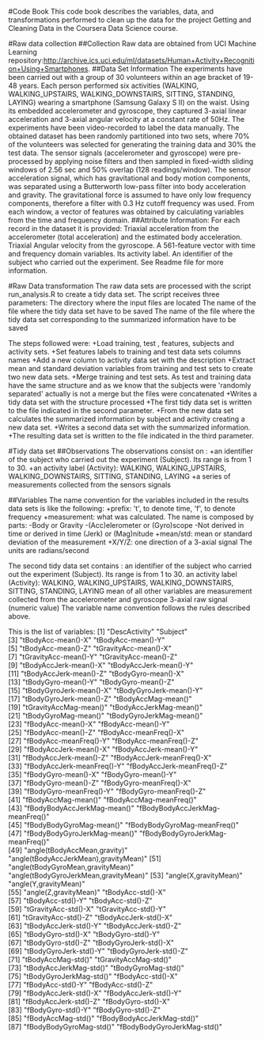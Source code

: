#Code Book
This code book describes the variables, data, and transformations performed to clean up the data for the project Getting and Cleaning Data in the Coursera Data Science course.

#Raw data collection
##Collection
Raw data are obtained from UCI Machine Learning repository:http://archive.ics.uci.edu/ml/datasets/Human+Activity+Recognition+Using+Smartphones.
##Data Set Information
The experiments have been carried out with a group of 30 volunteers within an age bracket of 19-48 years. Each person performed six activities (WALKING, WALKING_UPSTAIRS, WALKING_DOWNSTAIRS, SITTING, STANDING, LAYING) wearing a smartphone (Samsung Galaxy S II) on the waist. Using its embedded accelerometer and gyroscope, they captured 3-axial linear acceleration and 3-axial angular velocity at a constant rate of 50Hz. The experiments have been video-recorded to label the data manually. The obtained dataset has been randomly partitioned into two sets, where 70% of the volunteers was selected for generating the training data and 30% the test data.
The sensor signals (accelerometer and gyroscope) were pre-processed by applying noise filters and then sampled in fixed-width sliding windows of 2.56 sec and 50% overlap (128 readings/window). The sensor acceleration signal, which has gravitational and body motion components, was separated using a Butterworth low-pass filter into body acceleration and gravity. The gravitational force is assumed to have only low frequency components, therefore a filter with 0.3 Hz cutoff frequency was used. From each window, a vector of features was obtained by calculating variables from the time and frequency domain.
##Attribute Information:
For each record in the dataset it is provided:
Triaxial acceleration from the accelerometer (total acceleration) and the estimated body acceleration. 
Triaxial Angular velocity from the gyroscope. 
A 561-feature vector with time and frequency domain variables. 
Its activity label. 
An identifier of the subject who carried out the experiment.
See Readme file for more information.

#Raw Data transformation
The raw data sets are processed with the script run_analysis.R to create a tidy data set. 
The script receives three parameters:
The directory where the input files are located
The name of the file where the tidy data set have to be saved
The name of the file where the tidy data set corresponding to the summarized information have to be saved

The steps followed were:
+Load training, test , features, subjects and activity sets.
+Set features labels to training and test data sets columns names
+Add a new column to activity data set with the description
+Extract mean and standard deviation variables from training and test sets to create two new data sets.
+Merge training and test sets. As test and training data have the same structure and as we know that the subjects were 'randomly separated' actually is not a merge but the files were concatenated
+Writes a tidy data set with the structure processed
+The first tidy data set is written to the file indicated in the second parameter.
+From the new data set calculates the summarized information by subject and activity creating a new data set.
+Writes a second data set with the summarized information.
+The resulting data set is written to the file indicated in the third parameter.

#Tidy data set
##Observations
The observations consist on :
+an identifier of the subject who carried out the experiment (Subject). Its range is from 1 to 30. 
+an activity label (Activity): WALKING, WALKING_UPSTAIRS, WALKING_DOWNSTAIRS, SITTING, STANDING, LAYING 
+a series of measurements collected from the sensors signals

##Variables
The name convention for the variables included in the results data sets is like the following:
+prefix: 't', to denote time, 'f', to denote frequency
+measurement: what was calculated. The name is composed by parts:
	-Body or Gravity
	-(Acc)elerometer or (Gyro)scope
	-Not derived in time or derived in time (Jerk) or (Mag)nitude
+mean/std: mean or standard deviation of the measurement
+X/Y/Z: one direction of a 3-axial signal
The units are radians/second

The second tidy data set contains :
an identifier of the subject who carried out the experiment (Subject). Its range is from 1 to 30. 
an activity label (Activity): WALKING, WALKING_UPSTAIRS, WALKING_DOWNSTAIRS, SITTING, STANDING, LAYING 
mean of all other variables are measurement collected from the accelerometer and gyroscope 3-axial raw signal (numeric value)
The variable name convention follows the rules described above.

This is the list of variables:
 [1] "DescActivity"                         "Subject"                             
 [3] "tBodyAcc-mean()-X"                    "tBodyAcc-mean()-Y"                   
 [5] "tBodyAcc-mean()-Z"                    "tGravityAcc-mean()-X"                
 [7] "tGravityAcc-mean()-Y"                 "tGravityAcc-mean()-Z"                
 [9] "tBodyAccJerk-mean()-X"                "tBodyAccJerk-mean()-Y"               
[11] "tBodyAccJerk-mean()-Z"                "tBodyGyro-mean()-X"                  
[13] "tBodyGyro-mean()-Y"                   "tBodyGyro-mean()-Z"                  
[15] "tBodyGyroJerk-mean()-X"               "tBodyGyroJerk-mean()-Y"              
[17] "tBodyGyroJerk-mean()-Z"               "tBodyAccMag-mean()"                  
[19] "tGravityAccMag-mean()"                "tBodyAccJerkMag-mean()"              
[21] "tBodyGyroMag-mean()"                  "tBodyGyroJerkMag-mean()"             
[23] "fBodyAcc-mean()-X"                    "fBodyAcc-mean()-Y"                   
[25] "fBodyAcc-mean()-Z"                    "fBodyAcc-meanFreq()-X"               
[27] "fBodyAcc-meanFreq()-Y"                "fBodyAcc-meanFreq()-Z"               
[29] "fBodyAccJerk-mean()-X"                "fBodyAccJerk-mean()-Y"               
[31] "fBodyAccJerk-mean()-Z"                "fBodyAccJerk-meanFreq()-X"           
[33] "fBodyAccJerk-meanFreq()-Y"            "fBodyAccJerk-meanFreq()-Z"           
[35] "fBodyGyro-mean()-X"                   "fBodyGyro-mean()-Y"                  
[37] "fBodyGyro-mean()-Z"                   "fBodyGyro-meanFreq()-X"              
[39] "fBodyGyro-meanFreq()-Y"               "fBodyGyro-meanFreq()-Z"              
[41] "fBodyAccMag-mean()"                   "fBodyAccMag-meanFreq()"              
[43] "fBodyBodyAccJerkMag-mean()"           "fBodyBodyAccJerkMag-meanFreq()"      
[45] "fBodyBodyGyroMag-mean()"              "fBodyBodyGyroMag-meanFreq()"         
[47] "fBodyBodyGyroJerkMag-mean()"          "fBodyBodyGyroJerkMag-meanFreq()"     
[49] "angle(tBodyAccMean,gravity)"          "angle(tBodyAccJerkMean),gravityMean)"
[51] "angle(tBodyGyroMean,gravityMean)"     "angle(tBodyGyroJerkMean,gravityMean)"
[53] "angle(X,gravityMean)"                 "angle(Y,gravityMean)"                
[55] "angle(Z,gravityMean)"                 "tBodyAcc-std()-X"                    
[57] "tBodyAcc-std()-Y"                     "tBodyAcc-std()-Z"                    
[59] "tGravityAcc-std()-X"                  "tGravityAcc-std()-Y"                 
[61] "tGravityAcc-std()-Z"                  "tBodyAccJerk-std()-X"                
[63] "tBodyAccJerk-std()-Y"                 "tBodyAccJerk-std()-Z"                
[65] "tBodyGyro-std()-X"                    "tBodyGyro-std()-Y"                   
[67] "tBodyGyro-std()-Z"                    "tBodyGyroJerk-std()-X"               
[69] "tBodyGyroJerk-std()-Y"                "tBodyGyroJerk-std()-Z"               
[71] "tBodyAccMag-std()"                    "tGravityAccMag-std()"                
[73] "tBodyAccJerkMag-std()"                "tBodyGyroMag-std()"                  
[75] "tBodyGyroJerkMag-std()"               "fBodyAcc-std()-X"                    
[77] "fBodyAcc-std()-Y"                     "fBodyAcc-std()-Z"                    
[79] "fBodyAccJerk-std()-X"                 "fBodyAccJerk-std()-Y"                
[81] "fBodyAccJerk-std()-Z"                 "fBodyGyro-std()-X"                   
[83] "fBodyGyro-std()-Y"                    "fBodyGyro-std()-Z"                   
[85] "fBodyAccMag-std()"                    "fBodyBodyAccJerkMag-std()"           
[87] "fBodyBodyGyroMag-std()"               "fBodyBodyGyroJerkMag-std()"  

